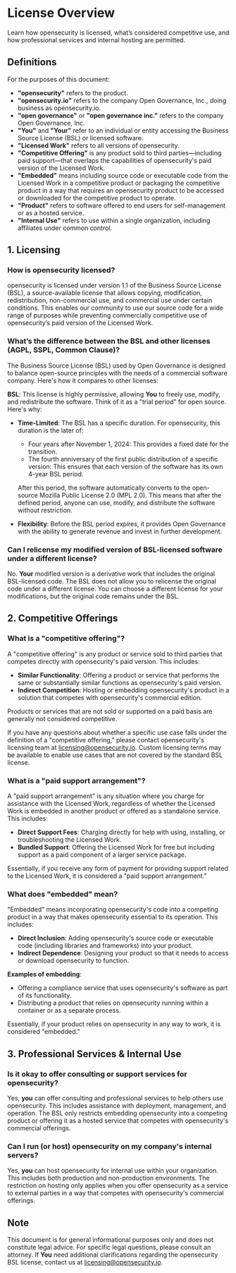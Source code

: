 # License Overview

Learn how opensecurity is licensed, what’s considered competitive use, and how professional services and internal hosting are permitted.

## Definitions

For the purposes of this document:

- **"opensecurity"** refers to the product.
- **"opensecurity.io"** refers to the company Open Governance, Inc., doing business as opensecurity.io.
- **"open governance"** or **"open governance inc."** refers to the company Open Governance, Inc.
- **"You"** and **"Your"** refer to an individual or entity accessing the Business Source License (BSL) or licensed software.
- **"Licensed Work"** refers to all versions of opensecurity.
- **"Competitive Offering"** is any product sold to third parties—including paid support—that overlaps the capabilities of opensecurity's paid version of the Licensed Work.
- **"Embedded"** means including source code or executable code from the Licensed Work in a competitive product or packaging the competitive product in a way that requires an opensecurity product to be accessed or downloaded for the competitive product to operate.
- **"Product"** refers to software offered to end users for self-management or as a hosted service.
- **"Internal Use"** refers to use within a single organization, including affiliates under common control.

## 1. Licensing

### How is opensecurity licensed?

opensecurity is licensed under version 1.1 of the Business Source License (BSL), a source-available license that allows copying, modification, redistribution, non-commercial use, and commercial use under certain conditions. This enables our community to use our source code for a wide range of purposes while preventing commercially competitive use of opensecurity’s paid version of the Licensed Work.

### What’s the difference between the BSL and other licenses (AGPL, SSPL, Common Clause)?

The Business Source License (BSL) used by Open Governance is designed to balance open-source principles with the needs of a commercial software company. Here's how it compares to other licenses:

**BSL**: This license is highly permissive, allowing **You** to freely use, modify, and redistribute the software. Think of it as a "trial period" for open source. Here's why:

- **Time-Limited**: The BSL has a specific duration. For opensecurity, this duration is the later of:
  - Four years after November 1, 2024: This provides a fixed date for the transition.
  - The fourth anniversary of the first public distribution of a specific version: This ensures that each version of the software has its own 4-year BSL period.
  
  After this period, the software automatically converts to the open-source Mozilla Public License 2.0 (MPL 2.0). This means that after the defined period, anyone can use, modify, and distribute the software without restriction.
  
- **Flexibility**: Before the BSL period expires, it provides Open Governance with the ability to generate revenue and invest in further development.

### Can I relicense my modified version of BSL-licensed software under a different license?
No. **Your** modified version is a derivative work that includes the original BSL-licensed code. The BSL does not allow you to relicense the original code under a different license. You can choose a different license for your modifications, but the original code remains under the BSL.

## 2. Competitive Offerings

### What is a "competitive offering"?

A "competitive offering" is any product or service sold to third parties that competes directly with opensecurity's paid version. This includes:

- **Similar Functionality**: Offering a product or service that performs the same or substantially similar functions as opensecurity's paid version.
- **Indirect Competition**: Hosting or embedding opensecurity's product in a solution that competes with opensecurity's commercial edition.

Products or services that are not sold or supported on a paid basis are generally not considered competitive.

If you have any questions about whether a specific use case falls under the definition of a "competitive offering," please contact opensecurity's licensing team at [licensing@opensecurity.io](mailto:licensing@opensecurity.io). Custom licensing terms may be available to enable use cases that are not covered by the standard BSL license.

### What is a "paid support arrangement"?

A "paid support arrangement" is any situation where you charge for assistance with the Licensed Work, regardless of whether the Licensed Work is embedded in another product or offered as a standalone service. This includes:

- **Direct Support Fees**: Charging directly for help with using, installing, or troubleshooting the Licensed Work.
- **Bundled Support**: Offering the Licensed Work for free but including support as a paid component of a larger service package.

Essentially, if you receive any form of payment for providing support related to the Licensed Work, it is considered a "paid support arrangement."

### What does "embedded" mean?

"Embedded" means incorporating opensecurity's code into a competing product in a way that makes opensecurity essential to its operation. This includes:

- **Direct Inclusion**: Adding opensecurity's source code or executable code (including libraries and frameworks) into your product.
- **Indirect Dependence**: Designing your product so that it needs to access or download opensecurity to function.

**Examples of embedding**:

- Offering a compliance service that uses opensecurity's software as part of its functionality.
- Distributing a product that relies on opensecurity running within a container or as a separate process.

Essentially, if your product relies on opensecurity in any way to work, it is considered "embedded."

## 3. Professional Services & Internal Use

### Is it okay to offer consulting or support services for opensecurity?

Yes, **you** can offer consulting and professional services to help others use opensecurity. This includes assistance with deployment, management, and operation. The BSL only restricts embedding opensecurity into a competing product or offering it as a hosted service that competes with opensecurity's commercial offerings.


### Can I run (or host) opensecurity on my company's internal servers?

Yes, **you** can host opensecurity for internal use within your organization. This includes both production and non-production environments. The restriction on hosting only applies when you offer opensecurity as a service to external parties in a way that competes with opensecurity's commercial offerings.

## Note

This document is for general informational purposes only and does not constitute legal advice. For specific legal questions, please consult an attorney. If **You** need additional clarifications regarding the opensecurity BSL license, contact us at [licensing@opensecurity.io](mailto:licensing@opensecurity.io).
